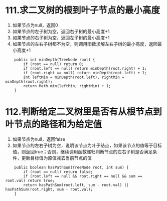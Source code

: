 # 111.求二叉树的根到叶子节点的最小高度
1. 如果节点为null，返回0
2. 如果节点的左子树为空，返回右子树的最小高度+1
3. 如果节点的右子树为空，返回左子树的最小高度+1
4. 如果节点的左右子树都不为空，则调用函数求解左右子树的最小高度，返回最小高度+1
```
    public int minDepth(TreeNode root) {
        if (root == null) return 0;
        if (root.left == null) return minDepth(root.right) + 1;
        if (root.right == null) return minDepth(root.left) + 1;
        int leftMin = minDepth(root.left), rightMin = minDepth(root.right);
        return Math.min(leftMin, rightMin) + 1;
    }
```

# 112.判断给定二叉树里是否有从根节点到叶节点的路径和为给定值
1. 如果节点为null，返回false
2. 如果节点的左右子树为空，说明该节点为叶子结点，如果该节点的值等于目标值，则返回true；否则，继续调用函数递归判断节点的左右子树是否满足条件，更新目标值为原值减去当前节点的值
```
    public boolean hasPathSum(TreeNode root, int sum) {
        if (root == null) return false;
        if (root.left == null && root.right == null && sum == root.val) return true;
        return hasPathSum(root.left, sum - root.val) || hasPathSum(root.right, sum - root.val);
    }
```
